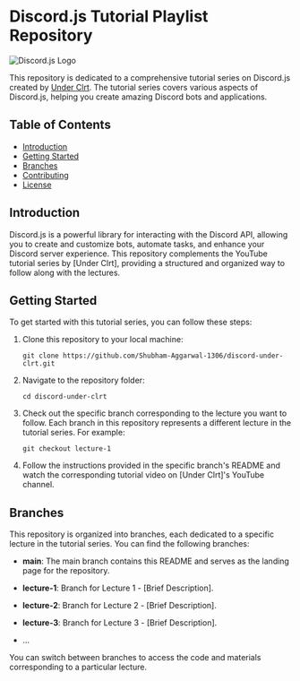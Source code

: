 # Discord.js Tutorial Playlist Repository

![Discord.js Logo](https://avatars1.githubusercontent.com/u/26492485?s=280&v=4)

This repository is dedicated to a comprehensive tutorial series on Discord.js created by [Under Clrt](https://www.youtube.com/@UnderCtrl). The tutorial series covers various aspects of Discord.js, helping you create amazing Discord bots and applications.

## Table of Contents

- [Introduction](#introduction)
- [Getting Started](#getting-started)
- [Branches](#branches)
- [Contributing](#contributing)
- [License](#license)

## Introduction

Discord.js is a powerful library for interacting with the Discord API, allowing you to create and customize bots, automate tasks, and enhance your Discord server experience. This repository complements the YouTube tutorial series by [Under Clrt], providing a structured and organized way to follow along with the lectures.

## Getting Started

To get started with this tutorial series, you can follow these steps:

1. Clone this repository to your local machine:

   ```shell
   git clone https://github.com/Shubham-Aggarwal-1306/discord-under-clrt.git
   ```

2. Navigate to the repository folder:

   ```shell
   cd discord-under-clrt
   ```

3. Check out the specific branch corresponding to the lecture you want to follow. Each branch in this repository represents a different lecture in the tutorial series. For example:

   ```shell
   git checkout lecture-1
   ```

4. Follow the instructions provided in the specific branch's README and watch the corresponding tutorial video on [Under Clrt]'s YouTube channel.

## Branches

This repository is organized into branches, each dedicated to a specific lecture in the tutorial series. You can find the following branches:

- **main**: The main branch contains this README and serves as the landing page for the repository.

- **lecture-1**: Branch for Lecture 1 - [Brief Description].

- **lecture-2**: Branch for Lecture 2 - [Brief Description].

- **lecture-3**: Branch for Lecture 3 - [Brief Description].

- ...

You can switch between branches to access the code and materials corresponding to a particular lecture.
